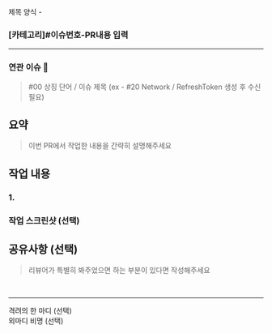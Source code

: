 제목 양식 - 
### [카테고리]#이슈번호-PR내용 입력
***   
### 연관 이슈 🧚
> #00 상징 단어 / 이슈 제목 (ex - #20 Network / RefreshToken 생성 후 수신 필요)


## 요약
> 이번 PR에서 작업한 내용을 간략히 설명해주세요


## 작업 내용
### 1. 

### 작업 스크린샷 (선택)

## 공유사항 (선택)
> 리뷰어가 특별히 봐주었으면 하는 부분이 있다면 작성해주세요


<br>

---
격려의 한 마디 (선택) <br>
외마디 비명 (선택)
